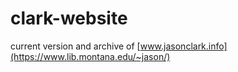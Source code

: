 # clark-website
current version and archive of [www.jasonclark.info](https://www.lib.montana.edu/~jason/)
